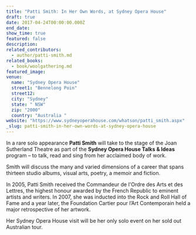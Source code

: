 ```yaml
---
title: "Patti Smith: In Her Own Words, at Sydney Opera House"
draft: true
date: 2017-04-24T00:00:00.000Z
end_date:
show_time: true
featured: false
description:
related_contributors:
  - author/patti-smith.md
related_books:
  - book/woolgathering.md
featured_image: 
venue:
  name: "Sydney Opera House"
  street1: "Bennelong Poin"
  street12:
  city: "Sydney"
  state: " NSW"
  zip: "2000"
  country: "Australia "
website: "https://www.sydneyoperahouse.com/whatson/patti_smith.aspx"
_slug: patti-smith-in-her-own-words-at-sydney-opera-house
---
```


In a rare solo appearance **Patti Smith** will take to the stage of the Joan Sutherland Theatre as part of the **Sydney Opera House Talks & Ideas** program – to talk, read and sing from her acclaimed body of work.

Smith will discuss the many and varied dimensions of a career that spans thirteen studio albums, visual arts, poetry, a memoir and fiction.

In 2005, Patti Smith received the Commandeur de l'Ordre des Arts et des Lettres, the highest honour awarded by the French Republic to eminent artists and writers. In 2007, she was inducted into the Rock and Roll Hall of Fame and a year later, the Foundation Cartier pour l’Art Contemporain held a major retrospective of her artwork.

Her Sydney Opera House visit will be her only solo event on her sold out Australian tour.

